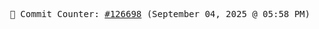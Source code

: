 <p align="center">
    <samp>
        📮 Commit Counter: <a href="https://github.com/Javascript-void0/Javascript-void0/commits/main">#126698</a> (September 04, 2025 @ 05:58 PM)
    </samp>
</p>